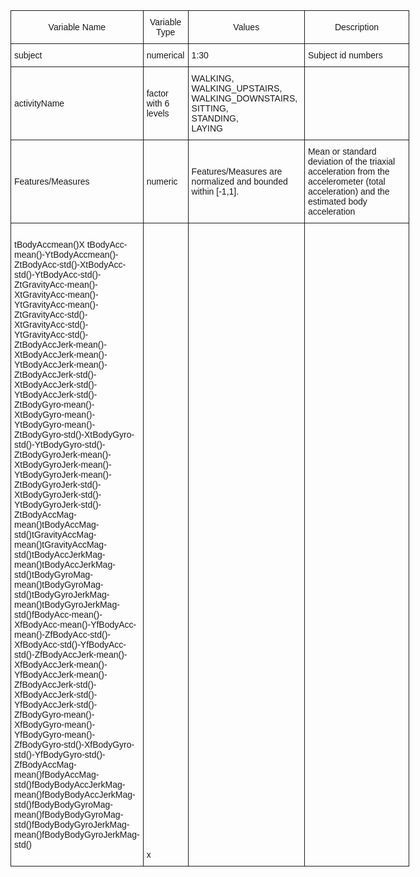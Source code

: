 <style type="text/css">
.tg  {border-collapse:collapse;border-spacing:0;}
.tg td{font-family:Arial, sans-serif;font-size:14px;padding:10px 5px;border-style:solid;border-width:1px;overflow:hidden;word-break:normal;}
.tg th{font-family:Arial, sans-serif;font-size:14px;font-weight:normal;padding:10px 5px;border-style:solid;border-width:1px;overflow:hidden;word-break:normal;}
</style>
<table class="tg" style="undefined;table-layout: fixed; width: 638px">
<colgroup>
<col style="width: 165px">
<col style="width: 72px">
<col style="width: 190px">
<col style="width: 211px">
</colgroup>
  <tr>
    <th class="tg-031e">Variable Name</th>
    <th class="tg-031e">Variable Type</th>
    <th class="tg-031e">Values</th>
    <th class="tg-031e">Description</th>
  </tr>
  <tr>
    <td class="tg-031e">subject</td>
    <td class="tg-031e">numerical</td>
    <td class="tg-031e">1:30</td>
    <td class="tg-031e">Subject id numbers</td>
  </tr>
  <tr>
    <td class="tg-031e">activityName</td>
    <td class="tg-031e">factor with 6 levels</td>
    <td class="tg-031e">WALKING, <br>WALKING_UPSTAIRS,<br> WALKING_DOWNSTAIRS, <br>SITTING, <br>STANDING,<br> LAYING</td>
    <td class="tg-031e"></td>
  </tr>
  <tr>
    <td class="tg-031e">Features/Measures</td>
    <td class="tg-031e">numeric</td>
    <td class="tg-031e">Features/Measures are normalized and bounded within [-1,1].</td>
    <td class="tg-031e">Mean or standard deviation of the triaxial acceleration from the accelerometer (total acceleration) and the estimated body acceleration</td>
  </tr>
  <tr>
    <td class="tg-031e">tBodyAccmean()X tBodyAcc-mean()-YtBodyAccmean()-ZtBodyAcc-std()-XtBodyAcc-std()-YtBodyAcc-std()-ZtGravityAcc-mean()-XtGravityAcc-mean()-YtGravityAcc-mean()-ZtGravityAcc-std()-XtGravityAcc-std()-YtGravityAcc-std()-ZtBodyAccJerk-mean()-XtBodyAccJerk-mean()-YtBodyAccJerk-mean()-ZtBodyAccJerk-std()-XtBodyAccJerk-std()-YtBodyAccJerk-std()-ZtBodyGyro-mean()-XtBodyGyro-mean()-YtBodyGyro-mean()-ZtBodyGyro-std()-XtBodyGyro-std()-YtBodyGyro-std()-ZtBodyGyroJerk-mean()-XtBodyGyroJerk-mean()-YtBodyGyroJerk-mean()-ZtBodyGyroJerk-std()-XtBodyGyroJerk-std()-YtBodyGyroJerk-std()-ZtBodyAccMag-mean()tBodyAccMag-std()tGravityAccMag-mean()tGravityAccMag-std()tBodyAccJerkMag-mean()tBodyAccJerkMag-std()tBodyGyroMag-mean()tBodyGyroMag-std()tBodyGyroJerkMag-mean()tBodyGyroJerkMag-std()fBodyAcc-mean()-XfBodyAcc-mean()-YfBodyAcc-mean()-ZfBodyAcc-std()-XfBodyAcc-std()-YfBodyAcc-std()-ZfBodyAccJerk-mean()-XfBodyAccJerk-mean()-YfBodyAccJerk-mean()-ZfBodyAccJerk-std()-XfBodyAccJerk-std()-YfBodyAccJerk-std()-ZfBodyGyro-mean()-XfBodyGyro-mean()-YfBodyGyro-mean()-ZfBodyGyro-std()-XfBodyGyro-std()-YfBodyGyro-std()-ZfBodyAccMag-mean()fBodyAccMag-std()fBodyBodyAccJerkMag-mean()fBodyBodyAccJerkMag-std()fBodyBodyGyroMag-mean()fBodyBodyGyroMag-std()fBodyBodyGyroJerkMag-mean()fBodyBodyGyroJerkMag-std()</td>
    <td class="tg-031e"><br><br><br><br><br><br><br><br><br><br><br><br><br><br><br><br><br><br><br><br><br><br><br><br><br><br><br><br><br><br><br><br><br><br><br><br><br><br><br><br><br><br><br><br><br><br><br><br><br><br><br><br><br><br><br><br><br><br><br><br><br><br>x</td>
    <td class="tg-031e"></td>
    <td class="tg-031e"></td>
  </tr>
</table>